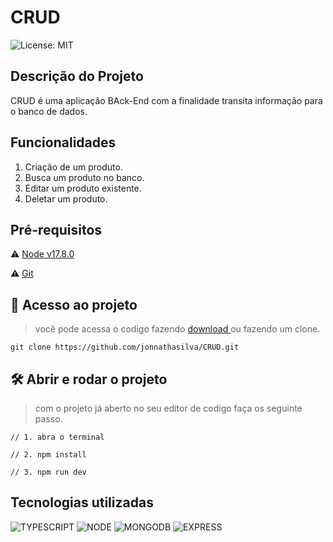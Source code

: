 # CRUD

![License: MIT](https://img.shields.io/badge/License-MIT-yellow.svg)

## Descrição do Projeto

<p>
CRUD é uma aplicação BAck-End com a finalidade transita informação para o banco de dados.
</p>

## Funcionalidades

1. Criação de um produto.
2. Busca um produto no banco.
3. Editar um produto existente.
4. Deletar um produto.

## Pré-requisitos

⚠️ <a href="https://nodejs.org/en/download/" >Node v17.8.0</a>

⚠️ <a href="https://git-scm.com/downloads" >Git</a>

## 📁 Acesso ao projeto

> você pode acessa o codigo fazendo <a href="https://github.com/jonnathasilva/CRUD/archive/refs/heads/main.zip" >download </a> ou fazendo um clone.

```
git clone https://github.com/jonnathasilva/CRUD.git
```

## 🛠️ Abrir e rodar o projeto

> com o projeto já aberto no seu editor de codigo faça os seguinte passo.

```
// 1. abra o terminal

// 2. npm install

// 3. npm run dev
```

## Tecnologias utilizadas

![TYPESCRIPT](https://img.shields.io/badge/TypeScript-007ACC?style=for-the-badge&logo=typescript&logoColor=white)
![NODE](https://img.shields.io/badge/Node.js-339933?style=for-the-badge&logo=nodedotjs&logoColor=white)
![MONGODB](https://img.shields.io/badge/MongoDB-4EA94B?style=for-the-badge&logo=mongodb&logoColor=white)
![EXPRESS](https://img.shields.io/badge/Express.js-000000?style=for-the-badge&logo=express&logoColor=white)

